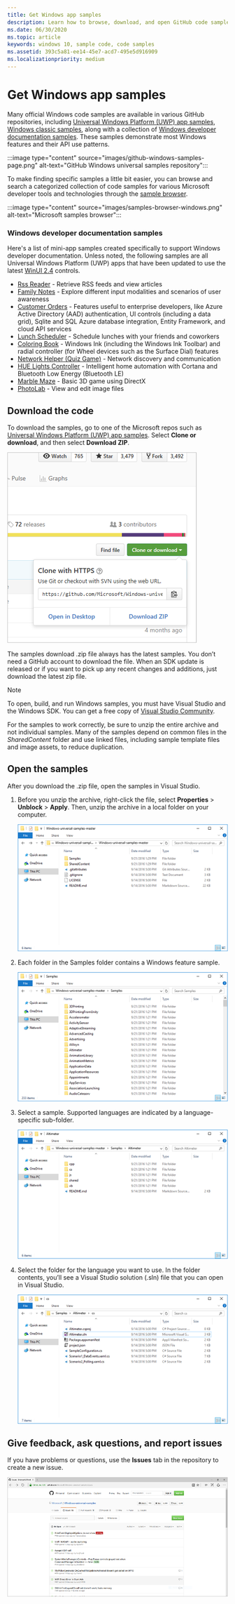 ```yaml
---
title: Get Windows app samples
description: Learn how to browse, download, and open GitHub code samples that demonstrate most Windows features and their API use patterns.
ms.date: 06/30/2020
ms.topic: article
keywords: windows 10, sample code, code samples
ms.assetid: 393c5a81-ee14-45e7-acd7-495e5d916909
ms.localizationpriority: medium
---
```


# Get Windows app samples

Many official Windows code samples are available in various GitHub repositories, including [Universal Windows Platform (UWP) app samples](https://github.com/microsoft/Windows-universal-samples), [Windows classic samples](https://github.com/microsoft/Windows-classic-samples), along with a collection of [Windows developer documentation samples](#windows-developer-documentation-samples). These samples demonstrate most Windows features and their API use patterns.

:::image type="content" source="images/github-windows-samples-page.png" alt-text="GitHub Windows universal samples repository":::

To make finding specific samples a little bit easier, you can browse and search a categorized collection of code samples for various Microsoft developer tools and technologies through the [sample browser](https://docs.microsoft.com/samples/browse/).

:::image type="content" source="images/samples-browser-windows.png" alt-text="Microsoft samples browser":::

### Windows developer documentation samples

Here's a list of mini-app samples created specifically to support Windows developer documentation. Unless noted, the following samples are all Universal Windows Platform (UWP) apps that have been updated to use the latest [WinUI 2.4](/windows/apps/winui/winui2/release-notes/winui-2.4) controls.

- [Rss Reader](https://github.com/Microsoft/Windows-appsample-rssreader) - Retrieve RSS feeds and view articles
- [Family Notes](https://github.com/Microsoft/Windows-appsample-familynotes) - Explore different input modalities and scenarios of user awareness
- [Customer Orders](https://github.com/Microsoft/Windows-appsample-customers-orders-database) - Features useful to enterprise developers, like Azure Active Directory (AAD) authentication, UI controls (including a data grid), Sqlite and SQL Azure database integration, Entity Framework, and cloud API services
- [Lunch Scheduler](https://github.com/Microsoft/Windows-appsample-lunch-scheduler) - Schedule lunches with your friends and coworkers
- [Coloring Book](https://github.com/Microsoft/Windows-appsample-coloringbook) - Windows Ink (including the Windows Ink Toolbar) and radial controller (for Wheel devices such as the Surface Dial) features
- [Network Helper (Quiz Game)](https://github.com/Microsoft/Windows-appsample-networkhelper) - Network discovery and communication
- [HUE Lights Controller](https://github.com/Microsoft/Windows-appsample-huelightcontroller) - Intelligent home automation with Cortana and Bluetooth Low Energy (Bluetooth LE)
- [Marble Maze](https://github.com/Microsoft/Windows-appsample-marble-maze) - Basic 3D game using DirectX
- [PhotoLab](https://github.com/Microsoft/Windows-appsample-photo-lab) - View and edit image files

## Download the code

To download the samples, go to one of the Microsoft repos such as
[Universal Windows Platform (UWP) app samples](https://github.com/microsoft/Windows-universal-samples). Select **Clone or download**, and then select **Download ZIP**.

![Samples download](images/SamplesDownloadButton.png)

The samples download .zip file always has the latest samples. You don’t need a GitHub account to download the file. When an SDK update is released or if you want to pick up any recent changes and additions, just download the latest zip file.

> [!NOTE]
> To open, build, and run Windows samples, you must have Visual Studio  and the Windows SDK. You can get a free copy of [Visual Studio Community](https://www.microsoft.com/?ref=go).  
>
> For the samples to work correctly, be sure to unzip the entire archive and not individual samples. Many of the samples depend on common files in the *SharedContent* folder and use linked files, including sample template files and image assets, to reduce duplication.

## Open the samples

After you download the .zip file, open the samples in Visual Studio.

1. Before you unzip the archive, right-click the file, select **Properties** > **Unblock** > **Apply**. Then, unzip the archive in a local folder on your computer.

    ![Unzipped archive](images/SamplesUnzip1.png)

2. Each folder in the Samples folder contains a Windows feature sample.

    ![Sample folders](images/SamplesUnzip2.png)

3. Select a sample. Supported languages are indicated by a language-specific sub-folder.

    ![Language folders](images/SamplesUnzip3.png)

4. Select the folder for the language you want to use. In the folder contents, you’ll see a Visual Studio solution (.sln) file that you can open in Visual Studio.

    ![VS solution](images/SamplesUnzip4.png)

## Give feedback, ask questions, and report issues

If you have problems or questions, use the **Issues** tab in the repository to create a new issue.

![Feedback image](images/GitHubUWPSamplesFeedback.png)
